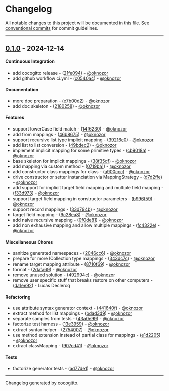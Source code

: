 # Changelog
All notable changes to this project will be documented in this file. See [conventional commits](https://www.conventionalcommits.org/) for commit guidelines.

- - -
## [0.1.0](https://github.com/cocogitto/CartographeAutomatique/compare/204e77b5288be02408d7988fc8d17fc3fa91a5c1..0.1.0) - 2024-12-14
#### Continuous Integration
- add cocogitto release - ([21fe094](https://github.com/cocogitto/CartographeAutomatique/commit/21fe0942278fc5dedfa8ee199c4f8a153e591ec8)) - [@oknozor](https://github.com/oknozor)
- add github workflow ci.yml - ([c0540a4](https://github.com/cocogitto/CartographeAutomatique/commit/c0540a4c348efe2d0d37bdb3490a3769ac82a689)) - [@oknozor](https://github.com/oknozor)
#### Documentation
- more doc preparation - ([e7b00d2](https://github.com/cocogitto/CartographeAutomatique/commit/e7b00d287a3bc922bf3ba4a5f3b8b0f85e2da5b4)) - [@oknozor](https://github.com/oknozor)
- add doc skeleton - ([2180258](https://github.com/cocogitto/CartographeAutomatique/commit/2180258fe51dc03231bdb076d4d8ef96c2d328ad)) - [@oknozor](https://github.com/oknozor)
#### Features
- support lowerCase field match - ([14f6230](https://github.com/cocogitto/CartographeAutomatique/commit/14f623025ccbcd901faa2ca46c9fe1afe75a1c4c)) - [@oknozor](https://github.com/oknozor)
- add from mappings - ([46b8675](https://github.com/cocogitto/CartographeAutomatique/commit/46b867560787746086ff7439a70b2c617a495af8)) - [@oknozor](https://github.com/oknozor)
- support recursive list type implicit mapping - ([39216c0](https://github.com/cocogitto/CartographeAutomatique/commit/39216c0ab614594dd6d0321c93415efed163bcbc)) - [@oknozor](https://github.com/oknozor)
- add list to list conversion - ([49bdec2](https://github.com/cocogitto/CartographeAutomatique/commit/49bdec28a3d4ba81850485f6408033c86d53da44)) - [@oknozor](https://github.com/oknozor)
- implement implicit mapping for some primitive types - ([cb9018a](https://github.com/cocogitto/CartographeAutomatique/commit/cb9018a21cd95395c00af52f6f91e11a59ec6ef9)) - [@oknozor](https://github.com/oknozor)
- base skeleton for implicit mappings - ([38f35df](https://github.com/cocogitto/CartographeAutomatique/commit/38f35df3a56c13ebcb56cb84793346469b971099)) - [@oknozor](https://github.com/oknozor)
- add mapping via custom method - ([0719ba1](https://github.com/cocogitto/CartographeAutomatique/commit/0719ba162e4ff7d7d656bcad93087f60b592f0c8)) - [@oknozor](https://github.com/oknozor)
- add constructor class mappings for class - ([a900ccc](https://github.com/cocogitto/CartographeAutomatique/commit/a900ccc7f2209c51494f7967ddc034111fb436b1)) - [@oknozor](https://github.com/oknozor)
- drive constructor or setter instanciation via MappingStrategy - ([d7d2ffe](https://github.com/cocogitto/CartographeAutomatique/commit/d7d2ffed1cecaf4c8a939ba1900fade43f9c9833)) - [@oknozor](https://github.com/oknozor)
- add support for implicit target field mapping and multiple field mapping - ([f33d973](https://github.com/cocogitto/CartographeAutomatique/commit/f33d9737f68dd9d351b77f8202340a518826622b)) - [@oknozor](https://github.com/oknozor)
- support target field mapping in constructor parameters - ([b996f59](https://github.com/cocogitto/CartographeAutomatique/commit/b996f592db874658bfdcd2731dce60466dae2de4)) - [@oknozor](https://github.com/oknozor)
- support record mappings - ([33d794b](https://github.com/cocogitto/CartographeAutomatique/commit/33d794b35baf4ac19600f86d721686f4a2e3d0eb)) - [@oknozor](https://github.com/oknozor)
- target field mapping - ([9c28ea8](https://github.com/cocogitto/CartographeAutomatique/commit/9c28ea829e92d6b0abcd2ebf06568fea1345c123)) - [@oknozor](https://github.com/oknozor)
- add naive recursive mapping - ([0f0de81](https://github.com/cocogitto/CartographeAutomatique/commit/0f0de81892568bb44f6494f5833136480ec94efd)) - [@oknozor](https://github.com/oknozor)
- add non exhausive mapping and allow multiple mappings - ([fc4322e](https://github.com/cocogitto/CartographeAutomatique/commit/fc4322e44e03edee6e3b8e399b7d0290a65b64a0)) - [@oknozor](https://github.com/oknozor)
#### Miscellaneous Chores
- sanitize generated namespaces - ([2046cc6](https://github.com/cocogitto/CartographeAutomatique/commit/2046cc6ca236a9c3857b5edc47bbc41fa4e9909d)) - [@oknozor](https://github.com/oknozor)
- prepare for more ICollection type mappings - ([343dc7c](https://github.com/cocogitto/CartographeAutomatique/commit/343dc7c291a7067ff6c56afb30674e229b592077)) - [@oknozor](https://github.com/oknozor)
- rename target mapping attribute - ([8710f69](https://github.com/cocogitto/CartographeAutomatique/commit/8710f69a9789a3555587e205754d2669eb0d8445)) - [@oknozor](https://github.com/oknozor)
- format - ([2dafa69](https://github.com/cocogitto/CartographeAutomatique/commit/2dafa697abc1ad962141f12ed7cd1a48cc590d8d)) - [@oknozor](https://github.com/oknozor)
- remove unused solution - ([492994c](https://github.com/cocogitto/CartographeAutomatique/commit/492994cd2c5a3172e8bc2560b11f54f762710847)) - [@oknozor](https://github.com/oknozor)
- remove user specific stuff that breaks restore on other computers - ([da1ee92](https://github.com/cocogitto/CartographeAutomatique/commit/da1ee92eb90716651496fc1e804ccb4ef4d670bb)) - Lucas Declercq
#### Refactoring
- use attribute syntax generator context - ([441640f](https://github.com/cocogitto/CartographeAutomatique/commit/441640f635eb40c5d3b4c0ae24231d9bbce5eed8)) - [@oknozor](https://github.com/oknozor)
- extract method for list mappings - ([bdad3d9](https://github.com/cocogitto/CartographeAutomatique/commit/bdad3d96da148439d128acad322bdd4a9ee543fd)) - [@oknozor](https://github.com/oknozor)
- separate samples from tests - ([43a0e99](https://github.com/cocogitto/CartographeAutomatique/commit/43a0e994d07d56c70453b34b74c05e7bddca6c56)) - [@oknozor](https://github.com/oknozor)
- factorize test harness - ([13e3959](https://github.com/cocogitto/CartographeAutomatique/commit/13e39591152724abee33566ed330a1d5e75f3f9a)) - [@oknozor](https://github.com/oknozor)
- extract syntax helper - ([2754007](https://github.com/cocogitto/CartographeAutomatique/commit/2754007a2d6f172ffc0a2a2a2e2ea229f3173d25)) - [@oknozor](https://github.com/oknozor)
- use method extension instead of partial class for mappings - ([e1d2205](https://github.com/cocogitto/CartographeAutomatique/commit/e1d22055805f333c842e0dcd36c8087b36f0d934)) - [@oknozor](https://github.com/oknozor)
- extract classMapping - ([907cd41](https://github.com/cocogitto/CartographeAutomatique/commit/907cd4172249ac51f9557548da742204f6386b58)) - [@oknozor](https://github.com/oknozor)
#### Tests
- factorize generator tests - ([ad77de1](https://github.com/cocogitto/CartographeAutomatique/commit/ad77de114564c21391b57c6a21989eca09f5ee01)) - [@oknozor](https://github.com/oknozor)

- - -

Changelog generated by [cocogitto](https://github.com/cocogitto/cocogitto).